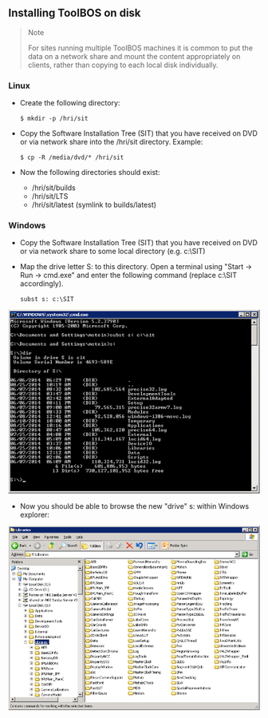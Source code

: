 ## Installing ToolBOS on disk

>Note
>
>    For sites running multiple ToolBOS machines it is common to put the data on a network share and mount the content
>    appropriately on clients, rather than copying to each local disk individually.


### Linux

* Create the following directory:
    
      $ mkdir -p /hri/sit
      
* Copy the Software Installation Tree (SIT) that you have received on DVD or via network share into the /hri/sit directory. 
 Example:

      $ cp -R /media/dvd/* /hri/sit
      

* Now the following directories should exist:

    * /hri/sit/builds
    * /hri/sit/LTS
    * /hri/sit/latest (symlink to builds/latest)


### Windows


* Copy the Software Installation Tree (SIT) that you have received on DVD or via network share to some local directory 
  (e.g. c:\SIT)
* Map the drive letter S: to this directory. Open a terminal using "Start → Run → cmd.exe" and enter the following 
  command (replace c:\SIT accordingly).
  
      subst s: c:\SIT
      
![](Windows-DriveLetterToPath.png)

* Now you should be able to browse the new "drive" s: within Windows explorer:

![](Windows-BrowseSIT.png)
